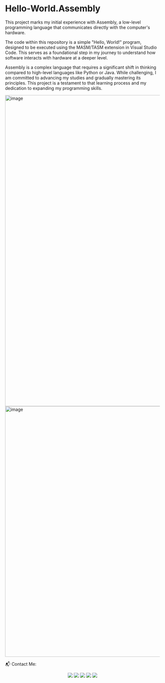 # Hello-World.Assembly

This project marks my initial experience with Assembly, a low-level programming language that communicates directly with the computer's hardware.

The code within this repository is a simple "Hello, World!" program, designed to be executed using the MASM/TASM extension in Visual Studio Code. This serves as a foundational step in my journey to understand how software interacts with hardware at a deeper level.

Assembly is a complex language that requires a significant shift in thinking compared to high-level languages like Python or Java. While challenging, I am committed to advancing my studies and gradually mastering its principles. This project is a testament to that learning process and my dedication to expanding my programming skills.

<img width="1918" height="1013" alt="image" src="https://github.com/user-attachments/assets/6fcb132a-d81b-401f-9830-f1e3129e28e7" />

<img width="1918" height="816" alt="image" src="https://github.com/user-attachments/assets/8557bb6b-5950-4531-b1b9-5cdcb2fb4033" />

📬 Contact Me:

<div align="center"> <a href="https://www.linkedin.com/in/nunes-andrade" target="_blank"><img src="https://img.shields.io/badge/-LinkedIn-%230077B5?style=for-the-badge&logo=linkedin&logoColor=white"></a> <a href="https://instagram.com/jp_nunes.andrade" target="_blank"><img src="https://img.shields.io/badge/-Instagram-%23E4405F?style=for-the-badge&logo=instagram&logoColor=white"></a> <a href="mailto:jpnunesandrade26@gmail.com"><img src="https://img.shields.io/badge/-Gmail-%23333?style=for-the-badge&logo=gmail&logoColor=white"></a> <a href="https://api.whatsapp.com/send?phone=5519995837955" target="_blank"><img src="https://img.shields.io/badge/WhatsApp-25D366?style=for-the-badge&logo=whatsapp&logoColor=white"></a> <a href="https://www.alura.com.br/indica-dev/jpnunesandrade26" target="_blank"><img src="https://img.shields.io/badge/Alura-0077B5?style=for-the-badge&logo=alura&logoColor=white"></a> </div>
